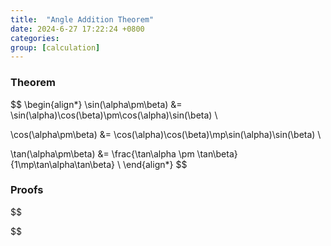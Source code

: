 ```yaml
---
title:  "Angle Addition Theorem"
date: 2024-6-27 17:22:24 +0800
categories: 
group: [calculation]
---
```


### Theorem

$$
\begin{align*}
\sin(\alpha\pm\beta) &= \sin(\alpha)\cos(\beta)\pm\cos(\alpha)\sin(\beta) \\

\cos(\alpha\pm\beta) &= \cos(\alpha)\cos(\beta)\mp\sin(\alpha)\sin(\beta) \\

\tan(\alpha\pm\beta) &= \frac{\tan\alpha \pm \tan\beta}{1\mp\tan\alpha\tan\beta} \\
\end{align*}
$$

### Proofs

$$

$$

